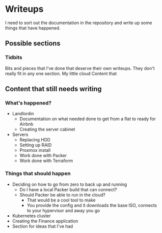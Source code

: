 # Writeups
I need to sort out the documentation in the repository and write up some things that have happened. 

## Possible sections
### Tidbits
Bits and pieces that I've done that deserve their own writeups. They don't really fit in any one section.
My little cloud
Content that 

## Content that still needs writing
### What's happened?
- Landlordin
	- Documentation on what needed done to get from a flat to ready for Airbnb
	- Creating the server cabinet
- Servers
	- Replacing HDD
	- Setting up RAID
	- Proxmox install
	- Work done with Packer
	- Work done with Terraform

### Things that should happen
- Deciding on how to go from zero to back up and running
	- Do I have a local Packer build that can connect?
	- Should Packer be able to run in the cloud?
		- That would be a cool tool to make
		- You provide the config and it downloads the base ISO, connects to your hypervisor and away you go
- Kubernetes cluster
- Creating the Finance application
- Section for ideas that I've had
<!--stackedit_data:
eyJoaXN0b3J5IjpbLTE4MDYwNDUyMF19
-->